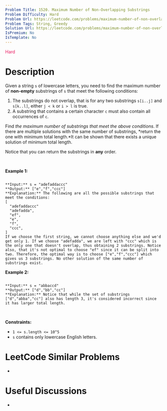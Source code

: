 ```yaml
---
Problem Title: 1520. Maximum Number of Non-Overlapping Substrings
Problem Difficulty: Hard
Problem Url: https://leetcode.com/problems/maximum-number-of-non-overlapping-substrings/
Problem Tags: String, Greedy
Solution Url: https://leetcode.com/problems/maximum-number-of-non-overlapping-substrings/solution/
IsPremium: No
IsTemplate: No
---
```


<span style="color: rgb(233, 30, 99);">Hard</span>

# Description

Given a string `s` of lowercase letters, you need to find the maximum number of **non-empty** substrings of `s` that meet the following conditions:


1. The substrings do not overlap, that is for any two substrings `s[i..j]` and `s[k..l]`, either `j < k` or `i > l` is true.
2. A substring that contains a certain character `c` must also contain all occurrences of `c`.


Find *the maximum number of substrings that meet the above conditions*. If there are multiple solutions with the same number of substrings, *return the one with minimum total length.*It can be shown that there exists a unique solution of minimum total length.


Notice that you can return the substrings in **any** order.


 


**Example 1:**



```

**Input:** s = "adefaddaccc"
**Output:** ["e","f","ccc"]
**Explanation:** The following are all the possible substrings that meet the conditions:
[
  "adefaddaccc"
  "adefadda",
  "ef",
  "e",
  "f",
  "ccc",
]
If we choose the first string, we cannot choose anything else and we'd get only 1. If we choose "adefadda", we are left with "ccc" which is the only one that doesn't overlap, thus obtaining 2 substrings. Notice also, that it's not optimal to choose "ef" since it can be split into two. Therefore, the optimal way is to choose ["e","f","ccc"] which gives us 3 substrings. No other solution of the same number of substrings exist.

```

**Example 2:**



```

**Input:** s = "abbaccd"
**Output:** ["d","bb","cc"]
**Explanation:** Notice that while the set of substrings ["d","abba","cc"] also has length 3, it's considered incorrect since it has larger total length.

```

 


**Constraints:**


* `1 <= s.length <= 10^5`
* `s` contains only lowercase English letters.




# LeetCode Similar Problems

- []()

# Useful Discussions

- []()
